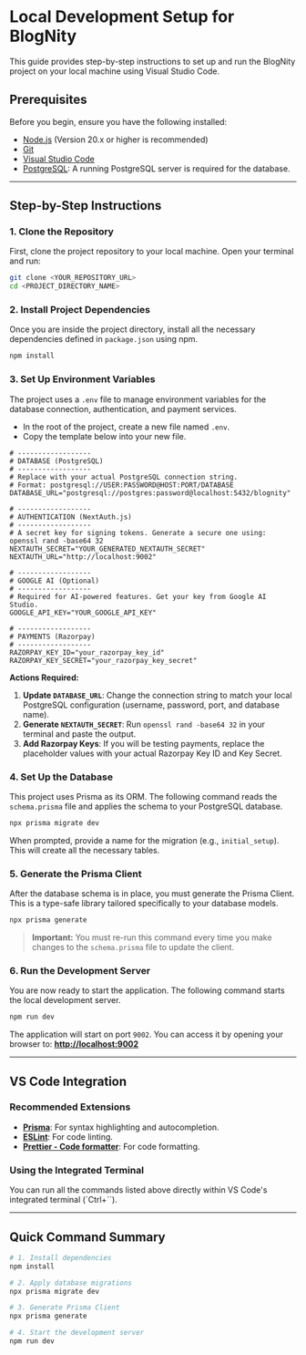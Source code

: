 # Local Development Setup for BlogNity

This guide provides step-by-step instructions to set up and run the BlogNity project on your local machine using Visual Studio Code.

## Prerequisites

Before you begin, ensure you have the following installed:
- [Node.js](https://nodejs.org/) (Version 20.x or higher is recommended)
- [Git](https://git-scm.com/)
- [Visual Studio Code](https://code.visualstudio.com/)
- [PostgreSQL](https://www.postgresql.org/download/): A running PostgreSQL server is required for the database.

---

## Step-by-Step Instructions

### 1. Clone the Repository

First, clone the project repository to your local machine. Open your terminal and run:

```bash
git clone <YOUR_REPOSITORY_URL>
cd <PROJECT_DIRECTORY_NAME>
```

### 2. Install Project Dependencies

Once you are inside the project directory, install all the necessary dependencies defined in `package.json` using npm.

```bash
npm install
```

### 3. Set Up Environment Variables

The project uses a `.env` file to manage environment variables for the database connection, authentication, and payment services.

- In the root of the project, create a new file named `.env`.
- Copy the template below into your new file.

```env
# ------------------
# DATABASE (PostgreSQL)
# ------------------
# Replace with your actual PostgreSQL connection string.
# Format: postgresql://USER:PASSWORD@HOST:PORT/DATABASE
DATABASE_URL="postgresql://postgres:password@localhost:5432/blognity"

# ------------------
# AUTHENTICATION (NextAuth.js)
# ------------------
# A secret key for signing tokens. Generate a secure one using: openssl rand -base64 32
NEXTAUTH_SECRET="YOUR_GENERATED_NEXTAUTH_SECRET"
NEXTAUTH_URL="http://localhost:9002"

# ------------------
# GOOGLE AI (Optional)
# ------------------
# Required for AI-powered features. Get your key from Google AI Studio.
GOOGLE_API_KEY="YOUR_GOOGLE_API_KEY"

# ------------------
# PAYMENTS (Razorpay)
# ------------------
RAZORPAY_KEY_ID="your_razorpay_key_id"
RAZORPAY_KEY_SECRET="your_razorpay_key_secret"
```

**Actions Required:**
1.  **Update `DATABASE_URL`**: Change the connection string to match your local PostgreSQL configuration (username, password, port, and database name).
2.  **Generate `NEXTAUTH_SECRET`**: Run `openssl rand -base64 32` in your terminal and paste the output.
3.  **Add Razorpay Keys**: If you will be testing payments, replace the placeholder values with your actual Razorpay Key ID and Key Secret.

### 4. Set Up the Database

This project uses Prisma as its ORM. The following command reads the `schema.prisma` file and applies the schema to your PostgreSQL database.

```bash
npx prisma migrate dev
```
When prompted, provide a name for the migration (e.g., `initial_setup`). This will create all the necessary tables.

### 5. Generate the Prisma Client

After the database schema is in place, you must generate the Prisma Client. This is a type-safe library tailored specifically to your database models.

```bash
npx prisma generate
```
> **Important:** You must re-run this command every time you make changes to the `schema.prisma` file to update the client.

### 6. Run the Development Server

You are now ready to start the application. The following command starts the local development server.

```bash
npm run dev
```

The application will start on port `9002`. You can access it by opening your browser to:
**[http://localhost:9002](http://localhost:9002)**

---

## VS Code Integration

### Recommended Extensions

- **[Prisma](https://marketplace.visualstudio.com/items?itemName=Prisma.prisma)**: For syntax highlighting and autocompletion.
- **[ESLint](https://marketplace.visualstudio.com/items?itemName=dbaeumer.vscode-eslint)**: For code linting.
- **[Prettier - Code formatter](https://marketplace.visualstudio.com/items?itemName=esbenp.prettier-vscode)**: For code formatting.

### Using the Integrated Terminal

You can run all the commands listed above directly within VS Code's integrated terminal (`Ctrl+\``).

---

## Quick Command Summary

```bash
# 1. Install dependencies
npm install

# 2. Apply database migrations
npx prisma migrate dev

# 3. Generate Prisma Client
npx prisma generate

# 4. Start the development server
npm run dev
```
